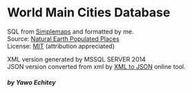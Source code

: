 # World Main Cities Database  
SQL from [Simplemaps](http://simplemaps.com/resources/world-cities-data) and formatted by me.  
Source: [Natural Earth Populated Places](http://www.naturalearthdata.com/downloads/10m-cultural-vectors/10m-populated-places/)  
License: [MIT](http://opensource.org/licenses/MIT) (attribution appreciated)  

XML version generated by MSSQL SERVER 2014  
JSON version converted from xml by [XML to JSON](http://www.utilities-online.info/xmltojson/) online tool.  

##### by Yawo Echitey
